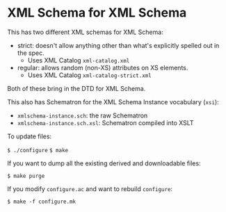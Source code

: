 # XML Schema for XML Schema

This has two different XML schemas for XML Schema:

- strict: doesn't allow anything other than what's explicitly spelled out in the spec.
    - Uses XML Catalog `xml-catalog.xml`
- regular: allows random (non-XS) attributes on XS elements.
    - Uses XML Catalog `xml-catalog-strict.xml`
    
Both of these bring in the DTD for XML Schema.

This also has Schematron for the XML Schema Instance vocabulary (`xsi`):

- `xmlschema-instance.sch`: the raw Schematron
- `xmlschema-instance.sch.xsl`: Schematron compiled into XSLT

To update files:

`$ ./configure`
`$ make`

If you want to dump all the existing derived and downloadable files:

`$ make purge`

If you modify `configure.ac` and want to rebuild `configure`:

`$ make -f configure.mk`

